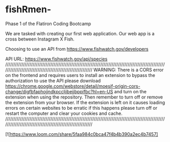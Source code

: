 # fishRmen-


Phase 1 of the Flatiron Coding Bootcamp

We are tasked with creating our first web application. Our web app is a cross between Instagram X Fish. 

Choosing to use an API from https://www.fishwatch.gov/developers

API URL: https://www.fishwatch.gov/api/species
/////////////////////////////////////////////////////////////////////////////////////////////////////////////////////////////////////////////////////////
WARNING:  There is a CORS error on the frontend and requires users to install an extension to bypass the authorization to use the API please download https://chrome.google.com/webstore/detail/moesif-origin-cors-change/digfbfaphojjndkpccljibejjbppifbc?hl=en-US and turn on the extension when using the repository. Then remember to turn off or remove the extension from your browser. If the extension is left on it causes loading errors on certain websites to be erratic if this happens please turn off or restart the computer and clear your cookies and cache.
/////////////////////////////////////////////////////////////////////////////////////////////////////////////////////////////////////////////////////////

[![https://www.loom.com/share/5faa984c0bca47f4b4b390a2ec4b7457]
